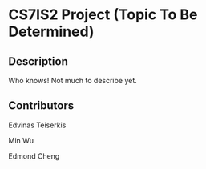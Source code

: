 # CS7IS2 Project (Topic To Be Determined)

## Description

Who knows! Not much to describe yet.

## Contributors

Edvinas Teiserkis


Min Wu


Edmond Cheng

